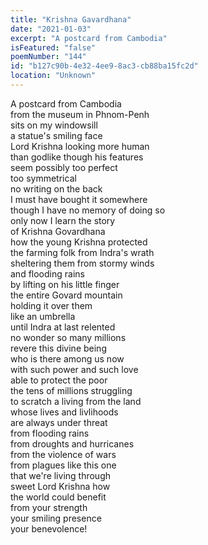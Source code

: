 ```yaml
---
title: "Krishna Gavardhana"
date: "2021-01-03"
excerpt: "A postcard from Cambodia"
isFeatured: "false"
poemNumber: "144"
id: "b127c90b-4e32-4ee9-8ac3-cb88ba15fc2d"
location: "Unknown"
---
```


A postcard from Cambodia  
from the museum in Phnom-Penh  
sits on my windowsill  
a statue's smiling face  
Lord Krishna looking more human  
than godlike though his features  
seem possibly too perfect  
too symmetrical  
no writing on the back  
I must have bought it somewhere  
though I have no memory of doing so  
only now I learn the story  
of Krishna Govardhana  
how the young Krishna protected  
the farming folk from Indra's wrath  
sheltering them from stormy winds  
and flooding rains  
by lifting on his little finger  
the entire Govard mountain  
holding it over them  
like an umbrella  
until Indra at last relented  
no wonder so many millions  
revere this divine being  
who is there among us now  
with such power and such love  
able to protect the poor  
the tens of millions struggling  
to scratch a living from the land  
whose lives and livlihoods  
are always under threat  
from flooding rains  
from droughts and hurricanes  
from the violence of wars  
from plagues like this one  
that we're living through  
sweet Lord Krishna how  
the world could benefit  
from your strength  
your smiling presence  
your benevolence!
